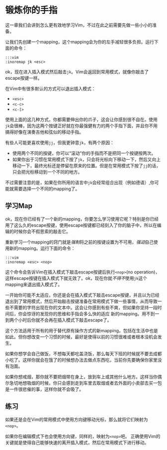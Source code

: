 锻炼你的手指
=====================

这一章我们会讲到怎么更有效地学习Vim，不过在此之前需要先做一些小小的准备。

让我们先创建一个mapping，这个mapping会为你的左手减轻很多负担。运行下面的命令：

    :::vim
    :inoremap jk <esc>

ok，现在进入插入模式然后敲击`jk`。Vim会返回到常用模式，就像你敲击了escape按键一样。

在Vim中有很多默认的方式可以退出插入模式：

* `<esc>`
* `<c-c>`
* `<c-[>`

使用上面的这几种方式，你都需要伸出你的爪子，这会让你感到很不自在。使用`jk`会很棒，因为这两个按键正好就在你最强健有力的两个手指下面，并且你不用搞得好像在演奏吉他和弦似的移动手指。

有些人可能更喜欢使用`jj`，但我更钟意`jk`，有两个原因：

* 使用两个不同的按键，你可以“滚动”你的手指而不是把同一个按键按两次。
* 如果你出于习惯在常用模式下按了`jk`，只会将光标向下移动一下，然后又向上移动一下，最终光标还是停留在原来的位置。但是在常用模式下按了`jj`的话，只会把光标移动到一个不同的地方。

不过需要注意的是，如果在你所用的语言中`jk`会经常组合出现（例如德语）,你可能就需要选择一个不同的mapping了。

学习Map
----------------

ok，现在你已经有了一个新的mapping，你要怎么学习使用它呢？特别是你已经用了这么久的escape按键，使用escape按键都已经刻入了你的脑子中，所以在编辑的时候你会不假思索的敲击它。

重新学习一个mapping的窍门就是*强制*将之前的按键设置为不可用，*强迫*自己使用新的mapping。运行下面的命令：

    :::vim
    :inoremap <esc> <nop>

这个命令会告诉Vim在插入模式下敲击escape按键后执行`<nop>`(no operation)，这样escape按键在插入模式下就无效了。ok，现在你就*不得不*使用`jk`这个mapping来退出插入模式了。

一开始你可能不太适应，你还是会在插入模式下敲击escape按键，并且以为已经退出到了常用模式，然后开始敲击按键准备在常用模式下做一些事情，从而导致一些不需要的字符出现在你的文本中。这会让你感到有些不爽，但如果你坚持一段时间后，你会惊讶的发现你的思维和手指会多么快的适应 新的mapping。用不到一到两个小时后你就不会再在插入模式下敲击escape了。 

这个方法适用于所有的用于替代原有操作方式的新mapping，包括在生活中也是如此。但你想改变一个习惯的时候，最好是使得以前的习惯很难或者根本没机会发生。

如果你想学会自己做饭，不想每天都吃盖浇饭，那么每天下班的时候就不要去成都小吃了。这样你就会在饿了的时候想办法去做点东西吃，当前你先要确保你家里没有泡面。

如果你想戒烟，那你就不要把烟带在身上，放到车上或其他什么地方。这样当你偶尔急切地想吸烟的时候，你只会感到走到车里去取烟或者去外面的小卖部去买一包是一件很悲催的事，这样你就不会吸了。

练习
---------

如果还是会在Vim的常用模式中使用方向键移动光标，那么就将它们映射为`<nop>`。

如果你在编辑模式下也会使用方向键，同样的，映射为`<nop>`吧。
正确使用Vim的关键就是使得自己能够快速的离开插入模式，然后在常用模式下进行移动。

